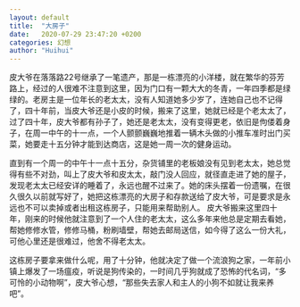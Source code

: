 ```yaml
---
layout: default
title:  "大房子"
date:   2020-07-29 23:47:20 +0200
categories: 幻想
author: "Huihui"
---
```


皮大爷在落落路22号继承了一笔遗产，那是一栋漂亮的小洋楼，就在繁华的芬芳路上，经过的人很难不注意到这里，因为门口有一颗大大的冬青，一年四季都是绿绿的。老房主是一位年长的老太太，没有人知道她多少岁了，连她自己也不记得了，四十年前，当皮大爷还是小皮的时候，搬来了这里，她就已经是个老太太了，过了四十年，皮大爷都有孙子了，她还是老太太，没有变得更老，依旧是佝偻着身子，在周一中午的十一点，一个人颤颤巍巍地推着一辆木头做的小推车准时出门买菜，她要走十五分钟才能到达商店，这是她一周一次的健身运动。

直到有一个周一的中午十一点十五分，杂货铺里的老板娘没有见到老太太，她总觉得有些不对劲，叫上了皮大爷和皮太太，敲门没人回应，就径直走进了她的屋子，发现老太太已经安详的睡着了，永远也醒不过来了。她的床头摆着一份遗嘱，在很久很久以前就写好了，她把这栋漂亮的大房子和存款送给了皮大爷，可是要求是永远也不可以卖掉或者出租这栋房子，只能用来帮助别人。
皮大爷搬来这里四十年，刚来的时候他就注意到了一个人住的老太太，这么多年来他总是定期去看她，帮她修修水管，修修马桶，粉刷墙壁，帮她去邮局送信，如今得了这么一份大礼，可他心里还是很难过，他舍不得老太太。

这栋房子要拿来做什么呢，用了十分钟，他就决定了做一个流浪狗之家，一年前小镇上爆发了一场瘟疫，听说是狗传染的，一时间几乎狗就成了恐怖的代名词，“多可怜的小动物啊”，皮大爷心想，“那些失去家人和主人的小狗不如就让我来养吧”。

